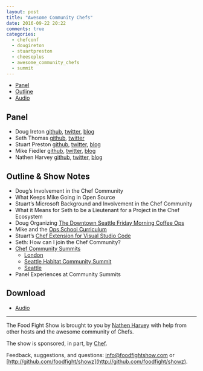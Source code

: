 ```yaml
---
layout: post
title: "Awesome Community Chefs"
date: 2016-09-22 20:22
comments: true
categories:
  - chefconf
  - dougireton
  - stuartpreston
  - cheeseplus
  - awesome_community_chefs
  - summit
---
```


* [Panel](http://foodfightshow.org/2016/09/awesome-community-chefs.html#panel)
* [Outline](http://foodfightshow.org/2016/09/awesome-community-chefs.html#outline)
* [Audio](http://traffic.libsyn.com/foodfight/foodfight-101-awesome-community-chefs.mp3)

<!-- more -->

Panel<a name="panel"></a>
-----
* Doug Ireton [github](https://github.com/dougireton), [twitter](https://twitter.com/dougireton), [blog](http://dougireton.com/)
* Seth Thomas [github](https://github.com/cheeseplus), [twitter](https://twitter.com/cheeseplus)
* Stuart Preston [github](https://github.com/stuartpreston), [twitter](https://twitter.com/stuartpreston), [blog](http://stuartpreston.net/)
* Mike Fiedler [github](http://github.com/miketheman), [twitter](http://twitter.com/mikefiedler), [blog](http://www.miketheman.net)
* Nathen Harvey [github](http://github.com/nathenharvey), [twitter](http://twitter.com/nathenharvey), [blog](http://nathenharvey.com)

Outline & Show Notes<a name="outline"></a>
-------

* Doug’s Involvement in the Chef Community
* What Keeps Mike Going in Open Source
* Stuart’s Microsoft Background and Involvement in the Chef Community
* What it Means for Seth to be a Lieutenant for a Project in the Chef Ecosystem
* Doug Organizing [The Downtown Seattle Friday Morning Coffee Ops](http://www.meetup.com/Downtown-Seattle-Friday-Morning-CoffeeOps/)
* Mike and the [Ops School Curriculum](http://www.opsschool.org/)
* Stuart’s [Chef Extension for Visual Studio Code](https://marketplace.visualstudio.com/items?itemName=Pendrica.Chef)
* Seth: How can I join the Chef Community?
* [Chef Community Summits](https://summit.chef.io/)
  * [London](https://summit.chef.io/london/)
  * [Seattle Habitat Community Summit](https://www.cvent.com/c/express/ded174e7-ed28-4f43-bf8a-642c782dc05f)
  * [Seattle](https://summit.chef.io/seattle/)
* Panel Experiences at Community Summits

Download
--------
* [Audio](http://traffic.libsyn.com/foodfight/foodfight-101-awesome-community-chefs.mp3)

<hr />

The Food Fight Show is brought to you by [Nathen Harvey](https://twitter.com/nathenharvey) with help from other hosts and the awesome community of Chefs.

The show is sponsored, in part, by [Chef](http://www.chef.io).

Feedback, suggestions, and questions:  [info@foodfightshow.com](mailto:info@foodfightshow.com) or  [http://github.com/foodfight/showz](http://github.com/foodfight/showz).
